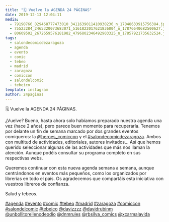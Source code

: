 ```yaml
---
title: "🗓 Vuelve la AGENDA 24 PÁGINAS"
date: 2019-12-13 12:04:11
media: 
  - 79190766_829468777473010_3411639011410930236_n_17848633915756384.jpg
  - 75523284_2465320073683071_5161822017621836004_n_17876640682500627.jpg
  - 80609502_2672659576181982_4796802346492903325_n_17857921735632524.jpg
tags: 
  - salondecomicdezaragoza
  - agenda
  - evento
  - comic
  - tebeo
  - madrid
  - zaragoza
  - comiccon
  - salondelcomic
  - tebeico
template: instagram
author: 24paginas
---
```


🗓 Vuelve la AGENDA 24 PÁGINAS.

¿Vuelve? Bueno, hasta ahora solo habíamos preparado nuestra agenda una vez (hace 2 años), pero parece buen momento para recuperarla. Tenemos por delante un fin de semana marcado por dos grandes eventos comiqueros: la [@heroes_comiccon](https://instagram.com/heroes_comiccon) y el [#salondecomicdezaragoza](/tags/salondecomicdezaragoza). Ambos con multitud de actividades, editoriales, autores invitados... Así que hemos querido seleccionar algunas de las actividades que más nos llaman la atención. Aunque podéis consultar su programa completo en sus respectivas webs.

Queremos continuar con esta nueva agenda semana a semana, aunque centrándonos en eventos más pequeños, como los organizados por librerías en todo el país. Os agradecemos que compartáis esta iniciativa con vuestros libreros de confianza.

Salud y tebeos.

[#agenda](/tags/agenda) [#evento](/tags/evento) [#comic](/tags/comic) [#tebeo](/tags/tebeo) [#madrid](/tags/madrid) [#zaragoza](/tags/zaragoza) [#comiccon](/tags/comiccon) [#salondelcomic](/tags/salondelcomic) [#tebeico](/tags/tebeico) [@davizzzz](https://instagram.com/davizzzz) [@davidrubinm](https://instagram.com/davidrubinm) [@unbollitorellenodeodio](https://instagram.com/unbollitorellenodeodio) [@dnmrules](https://instagram.com/dnmrules) [@rbsilva_comics](https://instagram.com/rbsilva_comics) [@xcarmalavida](https://instagram.com/xcarmalavida)
